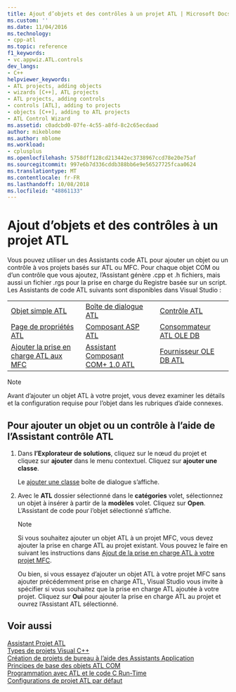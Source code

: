 ```yaml
---
title: Ajout d’objets et des contrôles à un projet ATL | Microsoft Docs
ms.custom: ''
ms.date: 11/04/2016
ms.technology:
- cpp-atl
ms.topic: reference
f1_keywords:
- vc.appwiz.ATL.controls
dev_langs:
- C++
helpviewer_keywords:
- ATL projects, adding objects
- wizards [C++], ATL projects
- ATL projects, adding controls
- controls [ATL], adding to projects
- objects [C++], adding to ATL projects
- ATL Control Wizard
ms.assetid: c0adcbd0-07fe-4c55-a8fd-8c2c65ecdaad
author: mikeblome
ms.author: mblome
ms.workload:
- cplusplus
ms.openlocfilehash: 5758dff128cd213442ec3738967ccd78e20e75af
ms.sourcegitcommit: 997e6b7d336cddb388bb6e9e56527725fcaa0624
ms.translationtype: MT
ms.contentlocale: fr-FR
ms.lasthandoff: 10/08/2018
ms.locfileid: "48861133"
---
```

# <a name="adding-objects-and-controls-to-an-atl-project"></a>Ajout d’objets et des contrôles à un projet ATL

Vous pouvez utiliser un des Assistants code ATL pour ajouter un objet ou un contrôle à vos projets basés sur ATL ou MFC. Pour chaque objet COM ou d’un contrôle que vous ajoutez, l’Assistant génère .cpp et .h fichiers, mais aussi un fichier .rgs pour la prise en charge du Registre basée sur un script. Les Assistants de code ATL suivants sont disponibles dans Visual Studio :

||||
|-|-|-|
|[Objet simple ATL](../../atl/reference/atl-simple-object-wizard.md)|[Boîte de dialogue ATL](../../atl/reference/atl-dialog-wizard.md)|[Contrôle ATL](../../atl/reference/atl-control-wizard.md)|
|[Page de propriétés ATL](../../atl/reference/atl-property-page-wizard.md)|[Composant ASP ATL](../../atl/reference/atl-active-server-page-component-wizard.md)|[Consommateur ATL OLE DB](../../atl/reference/atl-ole-db-consumer-wizard.md)|
|[Ajouter la prise en charge ATL aux MFC](../../mfc/reference/adding-atl-support-to-your-mfc-project.md)|[Assistant Composant COM+ 1.0 ATL](../../atl/reference/atl-com-plus-1-0-component-wizard.md)|[Fournisseur OLE DB ATL](../../atl/reference/atl-ole-db-provider-wizard.md)|

> [!NOTE]
> Avant d’ajouter un objet ATL à votre projet, vous devez examiner les détails et la configuration requise pour l’objet dans les rubriques d’aide connexes.

## <a name="to-add-an-object-or-a-control-using-the-atl-control-wizard"></a>Pour ajouter un objet ou un contrôle à l’aide de l’Assistant contrôle ATL

1. Dans **l’Explorateur de solutions**, cliquez sur le nœud du projet et cliquez sur **ajouter** dans le menu contextuel. Cliquez sur **ajouter une classe**.

   Le [ajouter une classe](../../ide/add-class-dialog-box.md) boîte de dialogue s’affiche.

1. Avec le **ATL** dossier sélectionné dans le **catégories** volet, sélectionnez un objet à insérer à partir de la **modèles** volet. Cliquez sur **Open**. L’Assistant de code pour l’objet sélectionné s’affiche.

   > [!NOTE]
   > Si vous souhaitez ajouter un objet ATL à un projet MFC, vous devez ajouter la prise en charge ATL au projet existant. Vous pouvez le faire en suivant les instructions dans [Ajout de la prise en charge ATL à votre projet MFC](../../mfc/reference/adding-atl-support-to-your-mfc-project.md).

   Ou bien, si vous essayez d’ajouter un objet ATL à votre projet MFC sans ajouter précédemment prise en charge ATL, Visual Studio vous invite à spécifier si vous souhaitez que la prise en charge ATL ajoutée à votre projet. Cliquez sur **Oui** pour ajouter la prise en charge ATL au projet et ouvrez l’Assistant ATL sélectionné.

## <a name="see-also"></a>Voir aussi

[Assistant Projet ATL](../../atl/reference/atl-project-wizard.md)<br/>
[Types de projets Visual C++](../../ide/visual-cpp-project-types.md)<br/>
[Création de projets de bureau à l’aide des Assistants Application](../../ide/creating-desktop-projects-by-using-application-wizards.md)<br/>
[Principes de base des objets ATL COM](../../atl/fundamentals-of-atl-com-objects.md)<br/>
[Programmation avec ATL et le code C Run-Time](../../atl/programming-with-atl-and-c-run-time-code.md)<br/>
[Configurations de projet ATL par défaut](../../atl/reference/default-atl-project-configurations.md)
